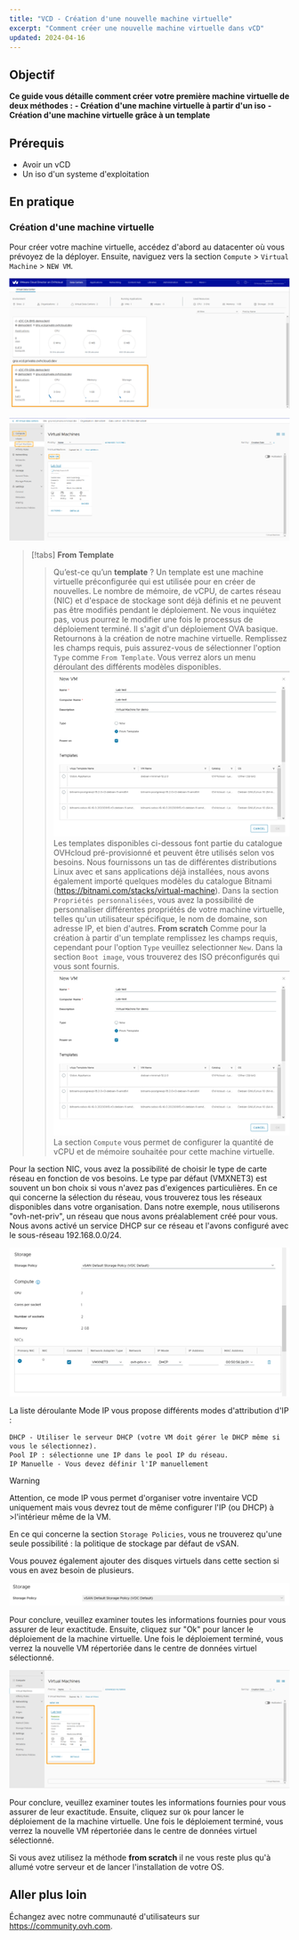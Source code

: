 ```yaml
---
title: "VCD - Création d'une nouvelle machine virtuelle"
excerpt: "Comment créer une nouvelle machine virtuelle dans vCD"
updated: 2024-04-16
---
```


## Objectif

**Ce guide vous détaille comment créer votre première machine virtuelle de deux méthodes :**
**- Création d'une machine virtuelle à partir d'un iso**
**- Création d'une machine virtuelle grâce à un template**

## Prérequis

- Avoir un vCD
- Un iso d'un systeme d'exploitation

## En pratique

### Création d'une machine virtuelle 

Pour créer votre machine virtuelle, accédez d'abord au datacenter où vous prévoyez de la déployer. Ensuite, naviguez vers la section `Compute` > `Virtual Machine` > `NEW VM`.

![dashboard vcd](images/vcd-dashboard-vcd.png)

![dashboard vm](images/vcd-vm-dashboad.png)

> [!tabs]
> **From Template**
>> Qu’est-ce qu’un **template** ? Un template est une machine virtuelle préconfigurée qui est utilisée pour en créer de nouvelles. Le nombre de mémoire, de vCPU, de cartes réseau (NIC) et d'espace de stockage sont déjà définis et ne peuvent pas être modifiés pendant le déploiement. Ne vous inquiétez pas, vous pourrez le modifier une fois le processus de déploiement terminé. Il s'agit d'un déploiement OVA basique.
>> Retournons à la création de notre machine virtuelle. Remplissez les champs requis, puis assurez-vous de sélectionner l'option `Type` comme `From Template`. Vous verrez alors un menu déroulant des différents modèles disponibles.
>> ![Menu Vm Creation](images/vcd-creation-template-vm.png)
>> Les templates disponibles ci-dessous font partie du catalogue OVHcloud pré-provisionné et peuvent être utilisés selon vos besoins. Nous fournissons un tas de différentes distributions Linux avec et sans applications déjà installées, nous avons également importé quelques modèles du catalogue Bitnami (https://bitnami.com/stacks/virtual-machine).
>> Dans la section `Propriétés personnalisées`, vous avez la possibilité de personnaliser différentes propriétés de votre machine virtuelle, telles qu'un utilisateur spécifique, le nom de domaine, son adresse IP, et bien d'autres.
> **From scratch**
>> Comme pour la création à partir d'un template remplissez les champs requis, cependant pour l'option `Type` veuillez selectionner `New`.
>> Dans la section `Boot image`, vous trouverez des ISO préconfigurés qui vous sont fournis.
>> ![Menu Vm Creation](images/vcd-creation-template-vm.png)
>> La section `Compute` vous permet de configurer la quantité de vCPU et de mémoire souhaitée pour cette machine virtuelle.

Pour la section NIC, vous avez la possibilité de choisir le type de carte réseau en fonction de vos besoins. Le type par défaut (VMXNET3) est souvent un bon choix si vous n'avez pas d'exigences particulières.
En ce qui concerne la sélection du réseau, vous trouverez tous les réseaux disponibles dans votre organisation. Dans notre exemple, nous utiliserons "ovh-net-priv", un réseau que nous avons préalablement créé pour vous. Nous avons activé un service DHCP sur ce réseau et l'avons configuré avec le sous-réseau 192.168.0.0/24.

![Creation VM Storage](images/vcd-creation-vm-network.png)

La liste déroulante Mode IP vous propose différents modes d'attribution d'IP :

    DHCP - Utiliser le serveur DHCP (votre VM doit gérer le DHCP même si vous le sélectionnez).
    Pool IP : sélectionne une IP dans le pool IP du réseau.
    IP Manuelle - Vous devez définir l'IP manuellement

>[!warning]
> Attention, ce mode IP vous permet d'organiser votre inventaire VCD uniquement mais vous devrez tout de même configurer l'IP (ou DHCP) à >l'intérieur même de la VM.
>

En ce qui concerne la section `Storage Policies`, vous ne trouverez qu'une seule possibilité : la politique de stockage par défaut de vSAN.

Vous pouvez également ajouter des disques virtuels dans cette section si vous en avez besoin de plusieurs.

![Storage Policies](images/vcd-create-vm-storage-policies.png)

Pour conclure, veuillez examiner toutes les informations fournies pour vous assurer de leur exactitude. Ensuite, cliquez sur "Ok" pour lancer le déploiement de la machine virtuelle. Une fois le déploiement terminé, vous verrez la nouvelle VM répertoriée dans le centre de données virtuel sélectionné.

![VM Template Created](images/vcd-vm-template-created.png)

Pour conclure, veuillez examiner toutes les informations fournies pour vous assurer de leur exactitude. Ensuite, cliquez sur `Ok` pour lancer le déploiement de la machine virtuelle. Une fois le déploiement terminé, vous verrez la nouvelle VM répertoriée dans le centre de données virtuel sélectionné.

Si vous avez utilisez la méthode **from scratch** il ne vous reste plus qu'à allumé votre serveur et de lancer l'installation de votre OS.

## Aller plus loin

Échangez avec notre communauté d'utilisateurs sur <https://community.ovh.com>.